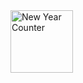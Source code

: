 
<img src="https://user-images.githubusercontent.com/94288727/210132127-af228f73-8cad-461e-a720-309b08ec3296.png" alt="New Year Counter" style="height:100px;">
